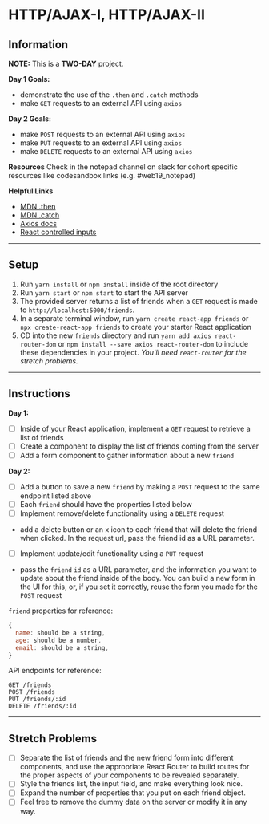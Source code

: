 # HTTP/AJAX-I, HTTP/AJAX-II

## Information

**NOTE:** This is a **TWO-DAY** project.

**Day 1 Goals:**
* demonstrate the use of the `.then` and `.catch` methods
* make `GET` requests to an external API using `axios`

**Day 2 Goals:**
* make `POST` requests to an external API using `axios`
* make `PUT` requests to an external API using `axios`
* make `DELETE` requests to an external API using `axios`

**Resources**
Check in the notepad channel on slack for cohort specific resources like codesandbox links (e.g. #web19_notepad)

**Helpful Links**
- [MDN .then](https://developer.mozilla.org/en-US/docs/Web/JavaScript/Reference/Global_Objects/Promise/then)
- [MDN .catch](https://developer.mozilla.org/en-US/docs/Web/JavaScript/Reference/Global_Objects/Promise/catch)
- [Axios docs](https://github.com/axios/axios)
- [React controlled inputs](https://reactjs.org/docs/forms.html)

---

## Setup

1. Run `yarn install` or `npm install` inside of the root directory
1. Run `yarn start` or `npm start` to start the API server
1. The provided server returns a list of friends when a `GET` request is made to `http://localhost:5000/friends`.
1. In a separate terminal window, run `yarn create react-app friends` or `npx create-react-app friends` to create your starter React application
1. CD into the new `friends` directory and run `yarn add axios react-router-dom` or `npm install --save axios react-router-dom` to include these dependencies in your project. _You'll need `react-router` for the stretch problems._



---

## Instructions

**Day 1:**
- [ ] Inside of your React application, implement a `GET` request to retrieve a list of friends
- [ ] Create a component to display the list of friends coming from the server
- [ ] Add a form component to gather information about a new `friend`

**Day 2:**
- [ ] Add a button to save a new `friend` by making a `POST` request to the same endpoint listed above
- [ ] Each `friend` should have the properties listed below
- [ ] Implement remove/delete functionality using a `DELETE` request
- add a delete button or an x icon to each friend that will delete the friend when clicked. In the request url, pass the friend id as a URL parameter.
- [ ] Implement update/edit functionality using a `PUT` request
- pass the `friend` `id` as a URL parameter, and the information you want to update about the friend inside of the body. You can build a new form in the UI for this, or, if you set it correctly, reuse the form you made for the `POST` request

`friend` properties for reference:
```js
{
  name: should be a string,
  age: should be a number,
  email: should be a string,
}
```

API endpoints for reference:
```
GET /friends
POST /friends
PUT /friends/:id
DELETE /friends/:id
```

---

## Stretch Problems

- [ ] Separate the list of friends and the new friend form into different components, and use the appropriate React Router to build routes for the proper aspects of your components to be revealed separately.
- [ ] Style the friends list, the input field, and make everything look nice.
- [ ] Expand the number of properties that you put on each friend object.
- [ ] Feel free to remove the dummy data on the server or modify it in any way.
